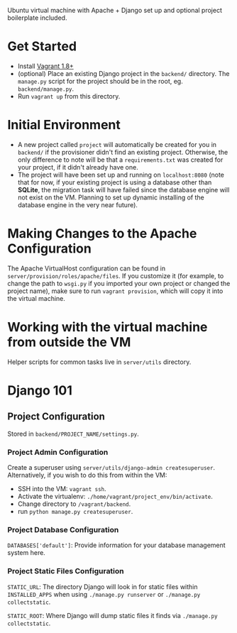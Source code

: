Ubuntu virtual machine with Apache + Django set up and optional
project boilerplate included.

# Get Started

* Install [Vagrant 1.8+](https://www.vagrantup.com/)
* (optional) Place an existing Django project in the `backend/` directory. The
`manage.py` script for the project should be in the root,
eg. `backend/manage.py`.
* Run `vagrant up` from this directory.

# Initial Environment

* A new project called `project` will automatically be created for you in
`backend/` if the provisioner didn't find an existing project. Otherwise,
the only difference to note will be that a `requirements.txt` was created for
your project, if it didn't already have one.
* The project will have been set up and running on `localhost:8080` (note that
  for now, if your existing project is using a database other than **SQLite**,
  the migration task will have failed since the database engine will not exist
  on the VM. Planning to set up dynamic installing
  of the database engine in the very near future).

# Making Changes to the Apache Configuration

The Apache VirtualHost configuration can be found in
`server/provision/roles/apache/files`. If you customize it (for example, to
change the path to `wsgi.py` if you imported your own project or changed the
project name), make sure to run `vagrant provision`, which will copy it
into the virtual machine.

# Working with the virtual machine from outside the VM

Helper scripts for common tasks live in `server/utils` directory.

# Django 101

## Project Configuration

Stored in `backend/PROJECT_NAME/settings.py`.

### Project Admin Configuration ###

Create a superuser using `server/utils/django-admin createsuperuser`.
Alternatively, if you wish to do this from within the VM:
* SSH into the VM: `vagrant ssh`.
* Activate the virtualenv: `./home/vagrant/project_env/bin/activate`.
* Change directory to `/vagrant/backend`.
* run `python manage.py createsuperuser`.

### Project Database Configuration ####

`DATABASES['default']`: Provide information for your database
management system here.

### Project Static Files Configuration ####

`STATIC_URL`: The directory Django will look in for static files within `INSTALLED_APPS` when using `./manage.py runserver` or `./manage.py collectstatic`.

`STATIC_ROOT`: Where Django will dump static files it finds via `./manage.py collectstatic`.
